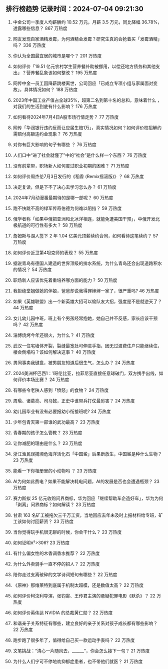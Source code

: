 
## 排行榜趋势 记录时间：2024-07-04 09:21:30
  
  1. 中金公司一季度人均薪酬约 10.52 万元，月薪 3.5 万元，同比降幅 36.78%，透露哪些信息？ 867 万热度
    
  2. 网友发现自家酒精发霉，为何酒精会发霉？研究生真的会抢着买「发霉酒精」吗？ 336 万热度
    
  3. 你认为全国最宜居的城市是哪个？ 201 万热度
    
  4. 如何评价「19.51 亿元农村学生营养餐补助被挪用，以偿还地方债务和其他支出」？营养餐乱象该如何整改？ 195 万热度
    
  5. 网传中金一员工因降薪跳楼离世，公司回应「已成立专项小组与家属面对变故」，具体情况如何？ 188 万热度
    
  6. 2023年中国工业产值占全球35%，超第二名到第十名的总和，意味着什么 ，对我们的生活到底有什么影响？ 176 万热度
    
  7. 如何看待2024年7月4日A股市场行情走势？ 77 万热度
    
  8. 网传「华润银行违约反而让应届生赔1万」，真实情况如何？如何评价校招解约需赔付高额违约金现象？ 76 万热度
    
  9. 对你有巨大影响的句子有哪些 ？ 76 万热度
    
  10. 人们口中“进了社会就懂了”中的“社会”是什么样一个东西？ 76 万热度
    
  11. 没有前辈带，职场新人如何度过职业初期的困难？ 71 万热度
    
  12. 如何评价周杰伦7月3日发行的《稻香 (Remix摇滚版)》？ 68 万热度
    
  13. 决定复读，但是下不了决心去学习怎么办？ 61 万热度
    
  14. 2024年7月动漫番最期待的是哪一部呢？ 60 万热度
    
  15. 跑不快跳不高的绿军传奇伯德为何难以阻挡？ 59 万热度
    
  16. 俄学者称「如果中俄把亚洲和北冰洋相连，就能免遭美国干预」，中俄开发北极航道的可行性有多大？ 58 万热度
    
  17. 詹姆斯与湖人签下 2 年 1.04 亿美元顶薪续约合同，如何看待这笔续约？ 57 万热度
    
  18. 如何评价近卫第4坦克师的表现？ 55 万热度
    
  19. 据说青岛有德国人建造的世界顶级的排水系统，为什么青岛还会出现道路积水的情况？ 54 万热度
    
  20. 职场新人应该优先着重培养哪方面的能力？ 50 万热度
    
  21. 我拒绝堂姐做她的伴娘，爸爸却说我得罪婶婶一家了，很严重吗? 46 万热度
    
  22. 如果《英雄联盟》出一个新英雄大招可以偷队友大招，强度是不是就逆天了？ 44 万热度
    
  23. 女儿幼儿园中班，班上有个男孩经常抱她，她自己并不反感，家长应该干预吗？ 42 万热度
    
  24. 淄博烧烤今年还很火，为什么？ 41 万热度
    
  25. 武汉一住宅墙体开裂，裂缝最宽处可伸进手指，因无过渡费住户只能继续住，楼会倒塌吗？该如何解决这事？ 40 万热度
    
  26. 男同事卖我键盘，被男朋友知道后很生气，怎么办？ 24 万热度
    
  27. 2024美洲杯巴西1：1哥伦比亚，拉菲尼亚直接任意球破门，双方携手出线，如何评价本场比赛？ 24 万热度
    
  28. 有哪些令老陕人感到「愤怒」的食物？ 24 万热度
    
  29. 周瑜、诸葛亮、司马懿，正史中谁带兵打仗最厉害？ 24 万热度
    
  30. 幼儿园毕业有没有必要报幼小衔接班呢? 24 万热度
    
  31. 少年包青天第一部谁的武功最高？ 23 万热度
    
  32. 青春期的孩子怎么管教？ 23 万热度
    
  33. 让你减肥的理由是什么？ 23 万热度
    
  34. 浙江渔民误捕濒危海洋活化石「中国鲎」后果断放生，中国鲎是种什么生物？ 23 万热度
    
  35. 能看一下你相册里的小动物吗 ？ 23 万热度
    
  36. AI为何如此费电？如果不能解决耗电问题，AI的发展是否也会遭遇瓶颈？ 23 万热度
    
  37. 赛力斯拟 25 亿元收购问界商标，华为回应「继续帮助车企造好车」，华为为何「剥离」问界商标？如何解读？ 23 万热度
    
  38. 甘肃 163 名矿工被拖欠三千万工资，当地回应去年未及时上报材料给专班，矿工该如何讨回薪资？ 23 万热度
    
  39. 当你觉得玩手机很无聊的时候，你会干什么？ 23 万热度
    
  40. 如何证明π⁵>306? 23 万热度
    
  41. 有什么偏女性的木香调香水推荐？ 22 万热度
    
  42. 为什么外卖骑手一直不停的招人？ 22 万热度
    
  43. 陪你走过支离破碎的文学诗词短句有哪些？ 22 万热度
    
  44. 《原神》那维莱特到底属于机制太超模，还是数值太高？ 22 万热度
    
  45. 如何评价柯汶利导演，张钧甯、王传君主演的悬疑犯罪电影《默杀》？ 22 万热度
    
  46. 如何评价英伟达 NVIDIA 的总裁黄仁勋？ 22 万热度
    
  47. 和谐亲子关系特征有哪些，建立良好的亲子关系对孩子成长都有哪些影响？ 22 万热度
    
  48. 跑步跑了很多年了，值得给自己买一款运动手表吗？ 22 万热度
    
  49. 文笔挑战：“清心一片随风去，______”，你会怎么接下一句？ 21 万热度
    
  50. 为什么人们宁可不停地劝抑郁症患者，也不带他们就医？ 21 万热度
    